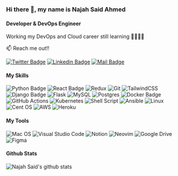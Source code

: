 ### Hi there 👋, my name is Najah Said Ahmed
####  Developer & DevOps Engineer
Working my DevOps and Cloud career still learning 👊👊👊👊

:mailbox: Reach me out!!

[![Twitter Badge](	https://img.shields.io/badge/Twitter-1DA1F2?style=for-the-badge&logo=twitter&logoColor=white)](http://twitter.com/NajjahSaid) 
[![Linkedin Badge](https://img.shields.io/badge/LinkedIn-0077B5?style=for-the-badge&logo=linkedin&logoColor=white)](https://www.linkedin.com/in/najah-said-ahmed/)
[![Mail Badge](https://img.shields.io/badge/Gmail-D14836?style=for-the-badge&logo=gmail&logoColor=white)](mailto:najahsaid.pro@gmail.com)





#### My Skills

<!-- TODO: Make technologies links takes you to repositories -->
<!-- ![Python](https://img.shields.io/badge/python-3670A0?style=for-the-badge&logo=python&logoColor=ffdd54) -->

![Python Badge](	https://img.shields.io/badge/Python-14354C?style=for-the-badge&logo=python&logoColor=white)
![React Badge]( https://img.shields.io/badge/React-20232A?style=for-the-badge&logo=react&logoColor=61DAFB)
![Redux](https://img.shields.io/badge/redux-%23593d88.svg?style=for-the-badge&logo=redux&logoColor=white)
![Git](https://img.shields.io/badge/git-%23F05033.svg?style=for-the-badge&logo=git&logoColor=white)
![TailwindCSS](https://img.shields.io/badge/tailwindcss-%2338B2AC.svg?style=for-the-badge&logo=tailwind-css&logoColor=white)
![Django Badge](https://img.shields.io/badge/Django-092E20?style=for-the-badge&logo=django&logoColor=white)
![Flask](https://img.shields.io/badge/flask-%23000.svg?style=for-the-badge&logo=flask&logoColor=white)
![MySQL](https://img.shields.io/badge/mysql-%2300f.svg?style=for-the-badge&logo=mysql&logoColor=white)
![Postgres](https://img.shields.io/badge/postgres-%23316192.svg?style=for-the-badge&logo=postgresql&logoColor=white)
![Docker Badge](https://img.shields.io/badge/-Docker-007acc?style=for-the-badge&labelColor=black&logo=docker&logoColor=007acc)
![GitHub Actions](https://img.shields.io/badge/github%20actions-%232671E5.svg?style=for-the-badge&logo=githubactions&logoColor=white)
![Kubernetes](https://img.shields.io/badge/kubernetes-%23326ce5.svg?style=for-the-badge&logo=kubernetes&logoColor=white)
![Shell Script](https://img.shields.io/badge/shell_script-%23121011.svg?style=for-the-badge&logo=gnu-bash&logoColor=white)
![Ansible](https://img.shields.io/badge/ansible-%231A1918.svg?style=for-the-badge&logo=ansible&logoColor=white)
![Linux](https://img.shields.io/badge/Linux-FCC624?style=for-the-badge&logo=linux&logoColor=black)
![Cent OS](https://img.shields.io/badge/cent%20os-002260?style=for-the-badge&logo=centos&logoColor=F0F0F0)
![AWS](https://img.shields.io/badge/AWS-%23FF9900.svg?style=for-the-badge&logo=amazon-aws&logoColor=black)
![Heroku](https://img.shields.io/badge/heroku-%23430098.svg?style=for-the-badge&logo=heroku&logoColor=white)


#### My Tools
![Mac OS](https://img.shields.io/badge/mac%20os-000000?style=for-the-badge&logo=macos&logoColor=F0F0F0)
![Visual Studio Code](https://img.shields.io/badge/Visual%20Studio%20Code-0078d7.svg?style=for-the-badge&logo=visual-studio-code&logoColor=white)
![Notion](https://img.shields.io/badge/Notion-%23000000.svg?style=for-the-badge&logo=notion&logoColor=white)
![Neovim](https://img.shields.io/badge/NeoVim-%2357A143.svg?&style=for-the-badge&logo=neovim&logoColor=white)
![Google Drive](https://img.shields.io/badge/Google%20Drive-4285F4?style=for-the-badge&logo=googledrive&logoColor=white)
![Figma](https://img.shields.io/badge/figma-%230047B3.svg?style=for-the-badge&logo=figma&logoColor=red)

#### Github Stats
![Najah Said's github stats](https://github-readme-stats.vercel.app/api?username=najah-ahmed&show_icons=true&theme=highcontrast&hide=contribs,prs)
